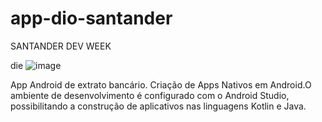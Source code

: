 # app-dio-santander

SANTANDER DEV WEEK



 die                   ![image](https://user-images.githubusercontent.com/80496718/168933453-9a8bb8fb-946f-41be-814d-f6140acf136e.png)


App Android de extrato bancário.
Criação de Apps Nativos em Android.O ambiente de desenvolvimento é configurado com o Android Studio, possibilitando a construção de aplicativos nas linguagens Kotlin e Java.
